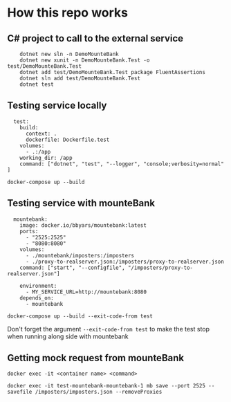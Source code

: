 # How this repo works
## C# project to call to the external service
```
    dotnet new sln -n DemoMounteBank
    dotnet new xunit -n DemoMounteBank.Test -o test/DemoMounteBank.Test
    dotnet add test/DemoMounteBank.Test package FluentAssertions
    dotnet sln add test/DemoMounteBank.Test
    dotnet test
```
## Testing service locally
```
  test:
    build:
      context: .
      dockerfile: Dockerfile.test
    volumes:
      - .:/app
    working_dir: /app
    command: ["dotnet", "test", "--logger", "console;verbosity=normal" ]
```

```
docker-compose up --build
```

## Testing service with mounteBank
```
  mountebank:
    image: docker.io/bbyars/mountebank:latest
    ports:
      - "2525:2525"
      - "8080:8080"
    volumes:
      - ./mountebank/imposters:/imposters
      - ./proxy-to-realserver.json:/imposters/proxy-to-realserver.json
    command: ["start", "--configfile", "/imposters/proxy-to-realserver.json"]
```

```
    environment:
      - MY_SERVICE_URL=http://mountebank:8080
    depends_on:
      - mountebank
```

```
docker-compose up --build --exit-code-from test
```
Don't forget the argument `--exit-code-from test` to make the test stop when running along side with mountebank


## Getting mock request from mounteBank
```
docker exec -it <container name> <command>

docker exec -it test-mountebank-mountebank-1 mb save --port 2525 --savefile /imposters/imposters.json --removeProxies
```
